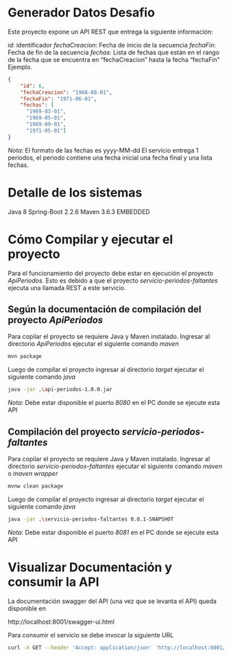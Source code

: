 # Generador Datos Desafio

Este proyecto expone un API REST que entrega la siguiente información:

*id*: identificador
*fechaCreacion*: Fecha de inicio de la secuencia
*fechaFin*: Fecha de fin de la secuencia
*fechas*: Lista de fechas que están en el rango de la fecha que se encuentra en “fechaCreacion” hasta la fecha “fechaFin”
Ejemplo.
```json
{
    "id": 6,
    "fechaCreacion": "1968-08-01",
    "fechaFin": "1971-06-01",
    "fechas": [
      "1969-03-01",
      "1969-05-01",
      "1969-09-01",
      "1971-05-01"]
}
```
*Nota*:
El formato de las fechas es yyyy-MM-dd
El servicio entrega 1 periodos, el periodo contiene una fecha inicial una fecha final y una lista fechas.

# Detalle de los sistemas

Java 8
Spring-Boot 2.2.6
Maven 3.6.3 EMBEDDED


# Cómo Compilar y ejecutar el proyecto

Para el funcionamiento del proyecto debe estar en ejecución el proyecto *ApiPeriodos*.
Esto es debido a que el proyecto *servicio-periodos-faltantes* ejecuta una llamada REST a este servicio.

## Según la documentación de compilación del proyecto *ApiPeriodos*

Para copilar el proyecto se requiere Java y Maven instalado.
Ingresar al directorio *ApiPeriodos* ejecutar el siguiente comando *maven*

```bash
mvn package
```

Luego de compilar el proyecto ingresar al directorio *target* ejecutar el siguiente comando *java*

```bash
java -jar .\api-periodos-1.0.0.jar
```
*Nota*:
Debe estar disponible el puerto *8080* en el PC donde se ejecute esta API

## Compilación del proyecto *servicio-periodos-faltantes*

Para copilar el proyecto se requiere Java y Maven instalado.
Ingresar al directorio *servicio-periodos-faltantes* ejecutar el siguiente comando *maven* o *maven wrapper*

```bash
mvnw clean package
```

Luego de compilar el proyecto ingresar al directorio *target* ejecutar el siguiente comando *java*

```bash
java -jar .\servicio-periodos-faltantes 0.0.1-SNAPSHOT
```
*Nota*:
Debe estar disponible el puerto *8081* en el PC donde se ejecute esta API


# Visualizar Documentación y consumir la API

La documentación swagger del API (una vez que se levanta el API) queda disponible en

http://localhost:8001/swagger-ui.html

Para consumir el servicio se debe invocar la siguiente URL

```bash
curl -X GET --header 'Accept: application/json' 'http://localhost:8001/periodos-faltantes'
```